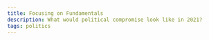 ```yaml
---
title: Focusing on Fundamentals
description: What would political compromise look like in 2021?
tags: politics
---
```


<!--
Main point: summarize the degree of political disagreement just after 2020 election
(election fraud claims, covid denial even in some late-stage covid patients), and
think about what political compromise would mean in this context. What do both sides
want, and where is there opportunity for a non-zero-sum game.
-->

